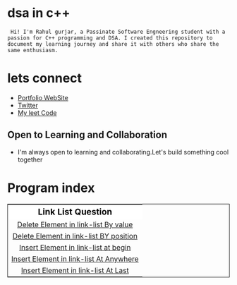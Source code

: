 # dsa in c++
``` 
 Hi! I'm Rahul gurjar, a Passinate Software Engneering student with a passion for C++ programming and DSA. I created this repository to document my learning journey and share it with others who share the same enthusiasm.
```



# lets connect

- [Portfolio WebSite](https://rahulportfolio247.netlify.app/)
- [Twitter](https://twitter.com/RahulGurjar_247)
- [My leet Code](https://leetcode.com/Rahul_gurjar_247/)



## Open to Learning and Collaboration

- I'm always open to learning and collaborating.Let's build something cool together

 

# Program index

<table style="width:100%; border:1px solid; text-align:center; ">
<tr >
 <th style="text-align:center;color:black;background-color:white;font-size:1.2rem;" colspan="2">Link List Question</th>
</tr>

<tr style="margin-top:10px;">
<td><a href="/Link-list/Singly_Linklist/deleteByValue.cpp">Delete Element in link-list By value</a></td>
</tr>
<tr >
<td><a href="/Link-list/Singly_Linklist/deleteByPosition.cpp">Delete Element in link-list BY position</a></td>
</tr>
<tr >
<td><a href="/Link-list/Singly_Linklist/insertAtbdgin.cpp">Insert Element in link-list at begin</a></td>
</tr>
<tr >
<td><a href="/Link-list/Singly_Linklist/insertAtanywhere.cppinsertAtanywhere.cpp">Insert Element in link-list At Anywhere</a></td>
</tr>
<tr >
<td><a href="/Link-list/Singly_Linklist/insert_at_last.cpp">Insert Element in link-list At Last</a></td>
</tr>
</table>
